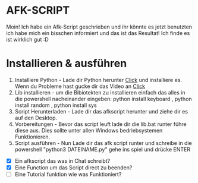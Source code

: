 # AFK-SCRIPT
Moin! Ich habe ein Afk-Script geschrieben und ihr könnte es jetzt benutzten ich habe mich ein bisschen informiert und das ist das Resultat! Ich finde es ist wirklich gut :D

# Installieren & ausführen
1. Installiere Python - Lade dir Python herunter [Click](https://www.python.org/ftp/python/3.11.3/python-3.11.3-amd64.exe) und installiere es. Wenn du Probleme hast gucke dir das Video an [Click](https://youtu.be/yivyNCtVVDk)
2. Lib installieren - um die Bibiotekten zu installieren einfach das alles in die powershell nacheinander eingeben: python install keyboard , python install random , python install sys
3. Script Herunterladen - Lade dir das afkscript herunter und ziehe dir es auf den Desktop.
4. Vorbereitungen - Bevor das script leuft lade dir die lib.bat runter führe diese aus. Dies sollte unter allen Windows bedriebsystemen Funktionieren.
5. Script ausführen - Nun Lade dir das afk script runter und schreibe in die powershell "python3 DATEINAME.py" gehe ins spiel und drücke ENTER
* [X] Ein afkscript das was in Chat schreibt?
* [X] Eine Function um das Script direct zu beenden?
* [ ] Eine Tutorial funktion wie was Funktioniert?
